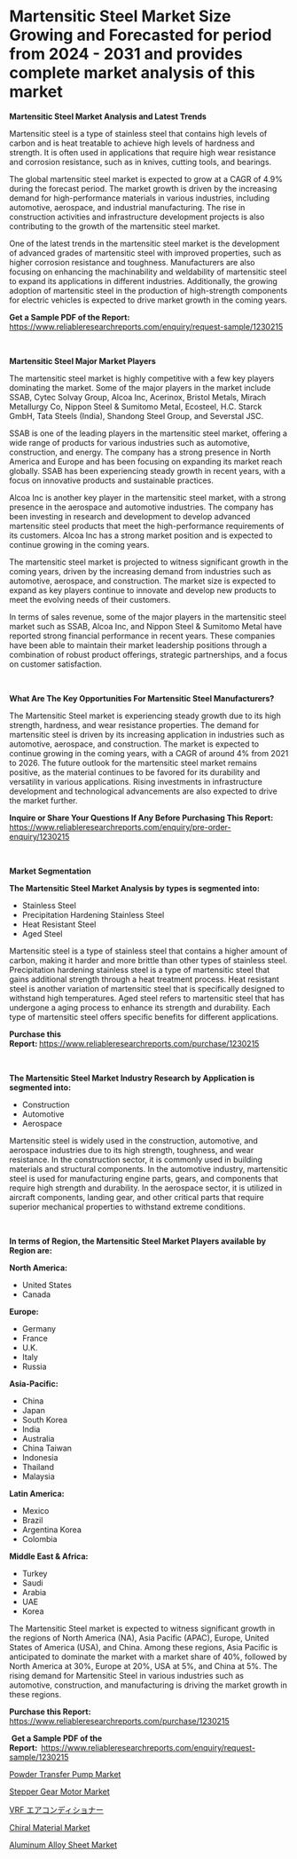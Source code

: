 <p><h1>Martensitic Steel Market Size Growing and Forecasted for period from 2024 - 2031 and provides complete market analysis of this market</h1></p><p><strong>Martensitic Steel Market Analysis and Latest Trends</strong></p>
<p><p>Martensitic steel is a type of stainless steel that contains high levels of carbon and is heat treatable to achieve high levels of hardness and strength. It is often used in applications that require high wear resistance and corrosion resistance, such as in knives, cutting tools, and bearings.</p><p>The global martensitic steel market is expected to grow at a CAGR of 4.9% during the forecast period. The market growth is driven by the increasing demand for high-performance materials in various industries, including automotive, aerospace, and industrial manufacturing. The rise in construction activities and infrastructure development projects is also contributing to the growth of the martensitic steel market.</p><p>One of the latest trends in the martensitic steel market is the development of advanced grades of martensitic steel with improved properties, such as higher corrosion resistance and toughness. Manufacturers are also focusing on enhancing the machinability and weldability of martensitic steel to expand its applications in different industries. Additionally, the growing adoption of martensitic steel in the production of high-strength components for electric vehicles is expected to drive market growth in the coming years.</p></p>
<p><strong>Get a Sample PDF of the Report:&nbsp;</strong> <a href="https://www.reliableresearchreports.com/enquiry/request-sample/1230215">https://www.reliableresearchreports.com/enquiry/request-sample/1230215</a></p>
<p>&nbsp;</p>
<p><strong>Martensitic Steel Major Market Players</strong></p>
<p><p>The martensitic steel market is highly competitive with a few key players dominating the market. Some of the major players in the market include SSAB, Cytec Solvay Group, Alcoa Inc, Acerinox, Bristol Metals, Mirach Metallurgy Co, Nippon Steel & Sumitomo Metal, Ecosteel, H.C. Starck GmbH, Tata Steels (India), Shandong Steel Group, and Severstal JSC.</p><p>SSAB is one of the leading players in the martensitic steel market, offering a wide range of products for various industries such as automotive, construction, and energy. The company has a strong presence in North America and Europe and has been focusing on expanding its market reach globally. SSAB has been experiencing steady growth in recent years, with a focus on innovative products and sustainable practices.</p><p>Alcoa Inc is another key player in the martensitic steel market, with a strong presence in the aerospace and automotive industries. The company has been investing in research and development to develop advanced martensitic steel products that meet the high-performance requirements of its customers. Alcoa Inc has a strong market position and is expected to continue growing in the coming years.</p><p>The martensitic steel market is projected to witness significant growth in the coming years, driven by the increasing demand from industries such as automotive, aerospace, and construction. The market size is expected to expand as key players continue to innovate and develop new products to meet the evolving needs of their customers.</p><p>In terms of sales revenue, some of the major players in the martensitic steel market such as SSAB, Alcoa Inc, and Nippon Steel & Sumitomo Metal have reported strong financial performance in recent years. These companies have been able to maintain their market leadership positions through a combination of robust product offerings, strategic partnerships, and a focus on customer satisfaction.</p></p>
<p>&nbsp;</p>
<p><strong>What Are The Key Opportunities For Martensitic Steel Manufacturers?</strong></p>
<p><p>The Martensitic Steel market is experiencing steady growth due to its high strength, hardness, and wear resistance properties. The demand for martensitic steel is driven by its increasing application in industries such as automotive, aerospace, and construction. The market is expected to continue growing in the coming years, with a CAGR of around 4% from 2021 to 2026. The future outlook for the martensitic steel market remains positive, as the material continues to be favored for its durability and versatility in various applications. Rising investments in infrastructure development and technological advancements are also expected to drive the market further.</p></p>
<p><strong>Inquire or Share Your Questions If Any Before Purchasing This Report:</strong> <a href="https://www.reliableresearchreports.com/enquiry/pre-order-enquiry/1230215">https://www.reliableresearchreports.com/enquiry/pre-order-enquiry/1230215</a></p>
<p>&nbsp;</p>
<p><strong>Market Segmentation</strong></p>
<p><strong>The Martensitic Steel Market Analysis by types is segmented into:</strong></p>
<p><ul><li>Stainless Steel</li><li>Precipitation Hardening Stainless Steel</li><li>Heat Resistant Steel</li><li>Aged Steel</li></ul></p>
<p><p>Martensitic steel is a type of stainless steel that contains a higher amount of carbon, making it harder and more brittle than other types of stainless steel. Precipitation hardening stainless steel is a type of martensitic steel that gains additional strength through a heat treatment process. Heat resistant steel is another variation of martensitic steel that is specifically designed to withstand high temperatures. Aged steel refers to martensitic steel that has undergone a aging process to enhance its strength and durability. Each type of martensitic steel offers specific benefits for different applications.</p></p>
<p><strong>Purchase this Report:&nbsp;</strong><a href="https://www.reliableresearchreports.com/purchase/1230215">https://www.reliableresearchreports.com/purchase/1230215</a></p>
<p>&nbsp;</p>
<p><strong>The Martensitic Steel Market Industry Research by Application is segmented into:</strong></p>
<p><ul><li>Construction</li><li>Automotive</li><li>Aerospace</li></ul></p>
<p><p>Martensitic steel is widely used in the construction, automotive, and aerospace industries due to its high strength, toughness, and wear resistance. In the construction sector, it is commonly used in building materials and structural components. In the automotive industry, martensitic steel is used for manufacturing engine parts, gears, and components that require high strength and durability. In the aerospace sector, it is utilized in aircraft components, landing gear, and other critical parts that require superior mechanical properties to withstand extreme conditions.</p></p>
<p>&nbsp;</p>
<p><strong>In terms of Region, the Martensitic Steel Market Players available by Region are:</strong></p>
<p>
    <p> <strong> North America: </strong>
        <ul>
            <li>United States</li>
            <li>Canada</li>
        </ul>
        </p> 
    <p> <strong> Europe: </strong>
        <ul>
            <li>Germany</li>
            <li>France</li>
            <li>U.K.</li>
            <li>Italy</li>
            <li>Russia</li>
        </ul>
        </p> 
    <p> <strong> Asia-Pacific: </strong>
        <ul>
            <li>China</li>
            <li>Japan</li>
            <li>South Korea</li>
            <li>India</li>
            <li>Australia</li>
            <li>China Taiwan</li>
            <li>Indonesia</li>
            <li>Thailand</li>
            <li>Malaysia</li>
        </ul>
        </p> 
    <p> <strong> Latin America: </strong>
        <ul>
            <li>Mexico</li>
            <li>Brazil</li>
            <li>Argentina Korea</li>
            <li>Colombia</li>
        </ul>
        </p> 
    <p> <strong> Middle East & Africa: </strong>
        <ul>
            <li>Turkey</li>
            <li>Saudi</li>
            <li>Arabia</li>
            <li>UAE</li>
            <li>Korea</li>
        </ul>
    </p>
    </p>
<p><p>The Martensitic Steel market is expected to witness significant growth in the regions of North America (NA), Asia Pacific (APAC), Europe, United States of America (USA), and China. Among these regions, Asia Pacific is anticipated to dominate the market with a market share of 40%, followed by North America at 30%, Europe at 20%, USA at 5%, and China at 5%. The rising demand for Martensitic Steel in various industries such as automotive, construction, and manufacturing is driving the market growth in these regions.</p></p>
<p><strong>Purchase this Report: </strong><a href="https://www.reliableresearchreports.com/purchase/1230215">https://www.reliableresearchreports.com/purchase/1230215</a></p>
<p>&nbsp;<strong>Get a Sample PDF of the Report:&nbsp;&nbsp;</strong><a href="https://www.reliableresearchreports.com/enquiry/request-sample/1230215">https://www.reliableresearchreports.com/enquiry/request-sample/1230215</a></p>
<p><strong></strong></p>
<p><p><a href="https://issuu.com/reportprime-2/docs/powder-transfer-pump-market-size-2030.pptx">Powder Transfer Pump Market</a></p><p><a href="https://issuu.com/reportprime-2/docs/stepper-gear-motor-market-size-2030.pptx">Stepper Gear Motor Market</a></p><p><a href="https://github.com/vhemk0794148/Market-Research-Report-List-1/blob/main/1674459191848.md">VRF エアコンディショナー</a></p><p><a href="https://github.com/gamblestampleyjenny50m5sl6/Market-Research-Report-List-1/blob/main/chiral-material-market.md">Chiral Material Market</a></p><p><a href="https://github.com/wwwkeltoum/Market-Research-Report-List-2/blob/main/aluminum-alloy-sheet-market.md">Aluminum Alloy Sheet Market</a></p></p>